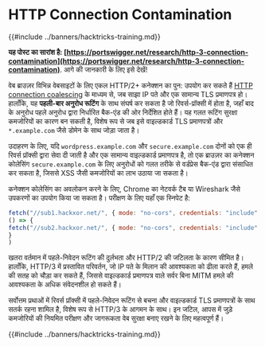 # HTTP Connection Contamination

{{#include ../banners/hacktricks-training.md}}

**यह पोस्ट का सारांश है: [https://portswigger.net/research/http-3-connection-contamination](https://portswigger.net/research/http-3-connection-contamination)**. आगे की जानकारी के लिए इसे देखें!

वेब ब्राउज़र विभिन्न वेबसाइटों के लिए एकल HTTP/2+ कनेक्शन का पुन: उपयोग कर सकते हैं [HTTP connection coalescing](https://daniel.haxx.se/blog/2016/08/18/http2-connection-coalescing) के माध्यम से, जब साझा IP पते और एक सामान्य TLS प्रमाणपत्र हो। हालाँकि, यह **पहली-बार अनुरोध रूटिंग** के साथ संघर्ष कर सकता है जो रिवर्स-प्रॉक्सी में होता है, जहाँ बाद के अनुरोध पहले अनुरोध द्वारा निर्धारित बैक-एंड की ओर निर्देशित होते हैं। यह गलत रूटिंग सुरक्षा कमजोरियों का कारण बन सकती है, विशेष रूप से जब इसे वाइल्डकार्ड TLS प्रमाणपत्रों और `*.example.com` जैसे डोमेन के साथ जोड़ा जाता है।

उदाहरण के लिए, यदि `wordpress.example.com` और `secure.example.com` दोनों को एक ही रिवर्स प्रॉक्सी द्वारा सेवा दी जाती है और एक सामान्य वाइल्डकार्ड प्रमाणपत्र है, तो एक ब्राउज़र का कनेक्शन कोलेसिंग `secure.example.com` के लिए अनुरोधों को गलत तरीके से वर्डप्रेस बैक-एंड द्वारा संसाधित कर सकता है, जिससे XSS जैसी कमजोरियों का लाभ उठाया जा सकता है।

कनेक्शन कोलेसिंग का अवलोकन करने के लिए, Chrome का नेटवर्क टैब या Wireshark जैसे उपकरणों का उपयोग किया जा सकता है। परीक्षण के लिए यहाँ एक स्निपेट है:
```javascript
fetch("//sub1.hackxor.net/", { mode: "no-cors", credentials: "include" }).then(
() => {
fetch("//sub2.hackxor.net/", { mode: "no-cors", credentials: "include" })
}
)
```
खतरा वर्तमान में पहले-निवेदन रूटिंग की दुर्लभता और HTTP/2 की जटिलता के कारण सीमित है। हालाँकि, HTTP/3 में प्रस्तावित परिवर्तन, जो IP पते के मिलान की आवश्यकता को ढीला करते हैं, हमले की सतह को चौड़ा कर सकते हैं, जिससे वाइल्डकार्ड प्रमाणपत्र वाले सर्वर बिना MITM हमले की आवश्यकता के अधिक संवेदनशील हो सकते हैं।

सर्वोत्तम प्रथाओं में रिवर्स प्रॉक्सी में पहले-निवेदन रूटिंग से बचना और वाइल्डकार्ड TLS प्रमाणपत्रों के साथ सतर्क रहना शामिल है, विशेष रूप से HTTP/3 के आगमन के साथ। इन जटिल, आपस में जुड़े कमजोरियों की नियमित परीक्षण और जागरूकता वेब सुरक्षा बनाए रखने के लिए महत्वपूर्ण हैं।

{{#include ../banners/hacktricks-training.md}}

